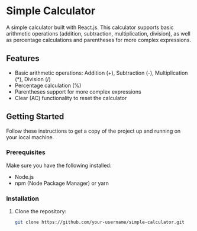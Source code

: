# Simple Calculator

A simple calculator built with React.js. This calculator supports basic arithmetic operations (addition, subtraction, multiplication, division), as well as percentage calculations and parentheses for more complex expressions.

## Features

- Basic arithmetic operations: Addition (+), Subtraction (-), Multiplication (*), Division (/)
- Percentage calculation (%)
- Parentheses support for more complex expressions
- Clear (AC) functionality to reset the calculator

## Getting Started

Follow these instructions to get a copy of the project up and running on your local machine.

### Prerequisites

Make sure you have the following installed:
- Node.js
- npm (Node Package Manager) or yarn

### Installation

1. Clone the repository:
   ```bash
   git clone https://github.com/your-username/simple-calculator.git
